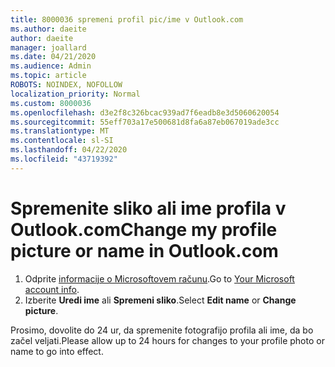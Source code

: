 ```yaml
---
title: 8000036 spremeni profil pic/ime v Outlook.com
ms.author: daeite
author: daeite
manager: joallard
ms.date: 04/21/2020
ms.audience: Admin
ms.topic: article
ROBOTS: NOINDEX, NOFOLLOW
localization_priority: Normal
ms.custom: 8000036
ms.openlocfilehash: d3e2f8c326bcac939ad7f6eadb8e3d5060620054
ms.sourcegitcommit: 55eff703a17e500681d8fa6a87eb067019ade3cc
ms.translationtype: MT
ms.contentlocale: sl-SI
ms.lasthandoff: 04/22/2020
ms.locfileid: "43719392"
---
```

# <a name="change-my-profile-picture-or-name-in-outlookcom"></a><span data-ttu-id="0fb11-102">Spremenite sliko ali ime profila v Outlook.com</span><span class="sxs-lookup"><span data-stu-id="0fb11-102">Change my profile picture or name in Outlook.com</span></span>

1. <span data-ttu-id="0fb11-103">Odprite [informacije o Microsoftovem računu](https://go.microsoft.com/fwlink/p/?linkid=860841).</span><span class="sxs-lookup"><span data-stu-id="0fb11-103">Go to [Your Microsoft account info](https://go.microsoft.com/fwlink/p/?linkid=860841).</span></span>
1. <span data-ttu-id="0fb11-104">Izberite **Uredi ime** ali **Spremeni sliko**.</span><span class="sxs-lookup"><span data-stu-id="0fb11-104">Select **Edit name** or **Change picture**.</span></span>

<span data-ttu-id="0fb11-105">Prosimo, dovolite do 24 ur, da spremenite fotografijo profila ali ime, da bo začel veljati.</span><span class="sxs-lookup"><span data-stu-id="0fb11-105">Please allow up to 24 hours for changes to your profile photo or name to go into effect.</span></span>